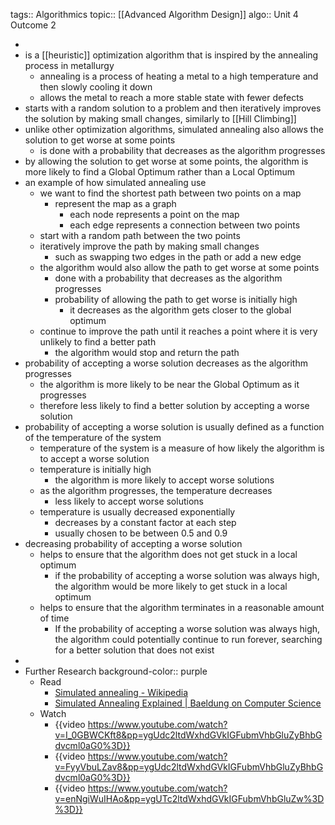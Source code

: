 tags:: Algorithmics
topic:: [[Advanced Algorithm Design]]
algo:: Unit 4 Outcome 2

-
- is a [[heuristic]] optimization algorithm that is inspired by the annealing process in metallurgy
	- annealing is a process of heating a metal to a high temperature and then slowly cooling it down
	- allows the metal to reach a more stable state with fewer defects
- starts with a random solution to a problem and then iteratively improves the solution by making small changes, similarly to [[Hill Climbing]]
- unlike other optimization algorithms, simulated annealing also allows the solution to get worse at some points
	- is done with a probability that decreases as the algorithm progresses
- by allowing the solution to get worse at some points, the algorithm is more likely to find a Global Optimum rather than a Local Optimum
- an example of how simulated annealing use
	- we want to find the shortest path between two points on a map
		- represent the map as a graph
			- each node represents a point on the map
			- each edge represents a connection between two points
	- start with a random path between the two points
	- iteratively improve the path by making small changes
		- such as swapping two edges in the path or add a new edge
	- the algorithm would also allow the path to get worse at some points
		- done with a probability that decreases as the algorithm progresses
		- probability of allowing the path to get worse is initially high
			- it decreases as the algorithm gets closer to the global optimum
	- continue to improve the path until it reaches a point where it is very unlikely to find a better path
		- the algorithm would stop and return the path
- probability of accepting a worse solution decreases as the algorithm progresses
	- the algorithm is more likely to be near the Global Optimum as it progresses
	- therefore less likely to find a better solution by accepting a worse solution
- probability of accepting a worse solution is usually defined as a function of the temperature of the system
	- temperature of the system is a measure of how likely the algorithm is to accept a worse solution
	- temperature is initially high
		- the algorithm is more likely to accept worse solutions
	- as the algorithm progresses, the temperature decreases
		- less likely to accept worse solutions
	- temperature is usually decreased exponentially
		- decreases by a constant factor at each step
		- usually chosen to be between 0.5 and 0.9
- decreasing probability of accepting a worse solution
	- helps to ensure that the algorithm does not get stuck in a local optimum
		- if the probability of accepting a worse solution was always high, the algorithm would be more likely to get stuck in a local optimum
	- helps to ensure that the algorithm terminates in a reasonable amount of time
		- If the probability of accepting a worse solution was always high, the algorithm could potentially continue to run forever, searching for a better solution that does not exist
-
- Further Research
  background-color:: purple
	- Read
		- [Simulated annealing - Wikipedia](https://en.wikipedia.org/wiki/Simulated_annealing)
		- [Simulated Annealing Explained | Baeldung on Computer Science](https://www.baeldung.com/cs/simulated-annealing)
	- Watch
		- {{video https://www.youtube.com/watch?v=I_0GBWCKft8&pp=ygUdc2ltdWxhdGVkIGFubmVhbGluZyBhbGdvcml0aG0%3D}}
		- {{video https://www.youtube.com/watch?v=FyyVbuLZav8&pp=ygUdc2ltdWxhdGVkIGFubmVhbGluZyBhbGdvcml0aG0%3D}}
		- {{video https://www.youtube.com/watch?v=enNgiWuIHAo&pp=ygUTc2ltdWxhdGVkIGFubmVhbGluZw%3D%3D}}